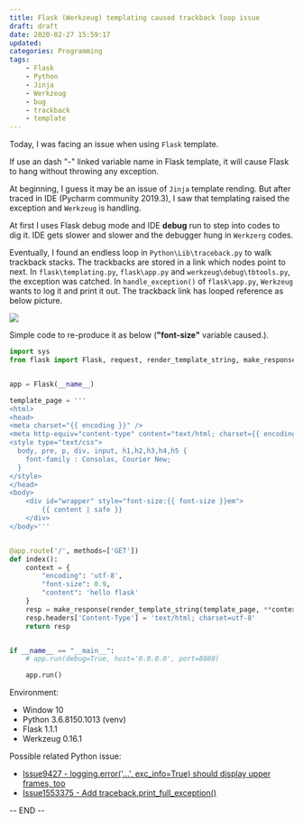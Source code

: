 ```yaml
---
title: Flask (Werkzeug) templating caused trackback loop issue
draft: draft
date: 2020-02-27 15:59:17
updated:
categories: Programming
tags:
	- Flask
	- Python
	- Jinja
	- Werkzeug
	- bug
	- trackback
	- template
---
```


Today, I was facing an issue when using `Flask` template.

If use an dash "-" linked variable name in Flask template, it will cause Flask to hang without 
throwing any exception.

At beginning, I guess it may be an issue of `Jinja` template rending. But after traced in IDE 
(Pycharm community 2019.3), I saw that templating raised the exception and `Werkzeug` is handling. 

At first I uses Flask debug mode and IDE **debug** run to step into codes to dig it. IDE gets
slower and slower and the debugger hung in `Werkzerg` codes.

Eventually, I found an endless loop in `Python\Lib\traceback.py` to walk trackback stacks. The 
trackbacks are stored in a link which nodes point to next. In `flask\templating.py`, 
`flask\app.py` and `werkzeug\debug\tbtools.py`, the exception was catched. In 
`handle_exception()` of `flask\app.py`, `Werkzeug` wants to log it and print it out. 
The trackback link has looped reference as below picture.

![](flask_tb_next_loop_ref.png)

Simple code to re-produce it as below (**"font-size"** variable caused.).

```python
import sys
from flask import Flask, request, render_template_string, make_response, url_for, redirect


app = Flask(__name__)

template_page = '''
<html>
<head>
<meta charset="{{ encoding }}" />
<meta http-equiv="content-type" content="text/html; charset={{ encoding }}" />
<style type="text/css">
  body, pre, p, div, input, h1,h2,h3,h4,h5 {
    font-family : Consolas, Courier New;
  }
</style>
</head>
<body>
    <div id="wrapper" style="font-size:{{ font-size }}em">
        {{ content | safe }}
    </div>
</body>'''


@app.route('/', methods=['GET'])
def index():
    context = {
        "encoding": 'utf-8',
        "font-size": 0.9,
        "content": 'hello flask'
    }
    resp = make_response(render_template_string(template_page, **context))
    resp.headers['Content-Type'] = 'text/html; charset=utf-8'
    return resp


if __name__ == "__main__":
    # app.run(debug=True, host='0.0.0.0', port=8080)

    app.run()
```

Environment:

* Window 10
* Python 3.6.8150.1013 (venv)
* Flask 1.1.1
* Werkzeug 0.16.1

Possible related Python issue:

* [Issue9427 - logging.error('...', exc_info=True) should display upper frames, too](https://bugs.python.org/issue9427)
* [Issue1553375 - Add traceback.print_full_exception()](https://bugs.python.org/issue1553375)

-- END --